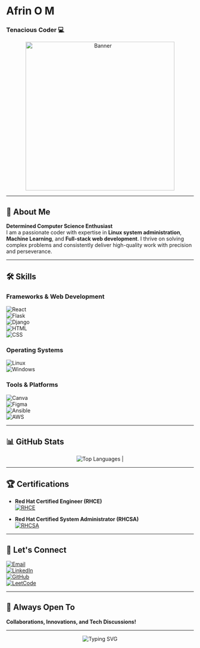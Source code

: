 # Afrin O M  

### Tenacious Coder 💻 

<div align="center">
  <img src="https://media.licdn.com/dms/image/v2/D4D12AQFAdOrAQe1HEA/article-cover_image-shrink_720_1280/article-cover_image-shrink_720_1280/0/1709674661110?e=2147483647&v=beta&t=B7h8ZjJZRcsQ2HEEN5H0dEAvl5dX4I6nUdvFfR24alQ" alt="Banner" width="400" />
</div>

---

## 🚀 About Me  
**Determined Computer Science Enthusiast**  
I am a passionate coder with expertise in **Linux system administration**, **Machine Learning**, and **Full-stack web development**. I thrive on solving complex problems and consistently deliver high-quality work with precision and perseverance.  

---

## 🛠️ Skills  

### **Frameworks & Web Development**  
![React](https://img.shields.io/badge/React-20232A?style=for-the-badge&logo=react&logoColor=61DAFB)  
![Flask](https://img.shields.io/badge/Flask-000000?style=for-the-badge&logo=flask&logoColor=white)  
![Django](https://img.shields.io/badge/Django-092E20?style=for-the-badge&logo=django&logoColor=white)  
![HTML](https://img.shields.io/badge/HTML-E34F26?style=for-the-badge&logo=html5&logoColor=white)  
![CSS](https://img.shields.io/badge/CSS-1572B6?style=for-the-badge&logo=css3&logoColor=white)  

### **Operating Systems**  
![Linux](https://img.shields.io/badge/Linux-FCC624?style=for-the-badge&logo=linux&logoColor=black)  
![Windows](https://img.shields.io/badge/Windows-0078D6?style=for-the-badge&logo=windows&logoColor=white)  

### **Tools & Platforms**  
![Canva](https://img.shields.io/badge/Canva-00C4CC?style=for-the-badge&logo=canva&logoColor=white)  
![Figma](https://img.shields.io/badge/Figma-F24E1E?style=for-the-badge&logo=figma&logoColor=white)  
![Ansible](https://img.shields.io/badge/Ansible-EE0000?style=for-the-badge&logo=ansible&logoColor=white)  
![AWS](https://img.shields.io/badge/AWS-232F3E?style=for-the-badge&logo=amazon-aws&logoColor=white)
 
  

---

## 📊 GitHub Stats  

<div align="center">

![Top Languages](https://github-readme-stats.vercel.app/api/top-langs/?username=Afrinaf&layout=compact&theme=radical) |


</div>

---

## 🏆 Certifications  

- **Red Hat Certified Engineer (RHCE)**  
  [![RHCE](https://img.shields.io/badge/RHCE-EE0000?style=for-the-badge&logo=redhat&logoColor=white)](https://www.credly.com/badges/15ba59a0-529f-4983-92ae-4ea751f33ee8/public_url)  

- **Red Hat Certified System Administrator (RHCSA)**  
  [![RHCSA](https://img.shields.io/badge/RHCSA-EE0000?style=for-the-badge&logo=redhat&logoColor=white)](https://www.credly.com/badges/da95711b-56fd-4e89-9289-a81654a7c5b6/public_url)  

---

## 💌 Let's Connect  

[![Email](https://img.shields.io/badge/Email-D14836?style=for-the-badge&logo=gmail&logoColor=white)](mailto:afrin.om12@gmail.com)  
[![LinkedIn](https://img.shields.io/badge/LinkedIn-0077B5?style=for-the-badge&logo=linkedin&logoColor=white)](https://www.linkedin.com/in/afrin-m-4319352b3)  
[![GitHub](https://img.shields.io/badge/GitHub-181717?style=for-the-badge&logo=github&logoColor=white)](https://github.com/Afrinaf)  
[![LeetCode](https://img.shields.io/badge/LeetCode-FFA116?style=for-the-badge&logo=leetcode&logoColor=white)](https://leetcode.com/u/afrinaf/)  

---

## 🌟 Always Open To  
**Collaborations, Innovations, and Tech Discussions!**  

---

<div align="center">  
  <img src="https://readme-typing-svg.herokuapp.com?font=Fira+Code&size=20&duration=3000&color=FFFFFF&center=true&vCenter=true&width=500&lines=Thanks+for+visiting!+%F0%9F%98%8A;Let's+build+something+awesome+together!+%F0%9F%9A%80" alt="Typing SVG" />  
</div>
